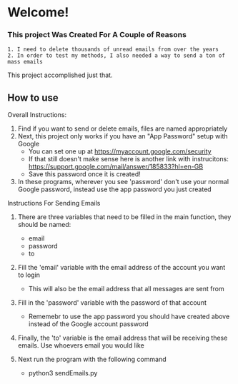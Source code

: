 # Welcome!

### This project Was Created For A Couple of Reasons 
    1. I need to delete thousands of unread emails from over the years
    2. In order to test my methods, I also needed a way to send a ton of mass emails

This project accomplished just that.

## How to use
Overall Instructions:
1. Find if you want to send or delete emails, files are named appropriately
2. Next, this project only works if you have an "App Password" setup with Google
    * You can set one up at https://myaccount.google.com/security
    * If that still doesn't make sense here is another link with instrucitons: https://support.google.com/mail/answer/185833?hl=en-GB
    * Save this password once it is created!
3. In these programs, wherever you see 'password' don't use your normal Google password, instead use the app password you just created

Instructions For Sending Emails
1. There are three variables that need to be filled in the main function, they should be named:
    * email
    * password
    * to
2. Fill the 'email' variable with the email address of the account you want to login
    * This will also be the email address that all messages are sent from
3. Fill in the 'password' variable with the password of that account
    * Rememebr to use the app password you should have created above instead of the Google account password
4. Finally, the 'to' variable is the email address that will be receiving these emails. Use whoevers email you would like 

4. Next run the program with the following command
    * python3 sendEmails.py
